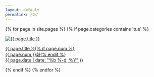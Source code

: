 ```yaml
---
layout: default
permalink: /화/
---
```

<script>
	window.onload=function(){document.getElementById("mtue").className="ctd"};
</script>
{% for page in site.pages %}
{% if page.categories contains 'tue' %}
<div class="img">
<a href="{{ page.url | prepend: site.baseurl }}">
<img src="{{ page.img }}" alt="{{ page.title }}">
<div class="desc"><p>{{ page.title }}{% if page.num %}<br>{{ page.num }}화{% endif %}<br>{{ page.date | date: "%b %-d, %Y" }}</p>
</div></a>
</div>
{% endif %}
{% endfor %}